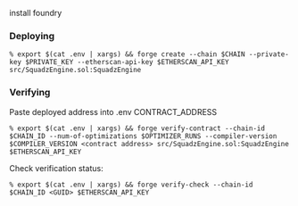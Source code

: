install foundry

### Deploying
`% export $(cat .env | xargs) && forge create --chain $CHAIN --private-key $PRIVATE_KEY --etherscan-api-key $ETHERSCAN_API_KEY src/SquadzEngine.sol:SquadzEngine`

### Verifying
Paste deployed address into .env CONTRACT_ADDRESS

`% export $(cat .env | xargs) && forge verify-contract --chain-id $CHAIN_ID --num-of-optimizations $OPTIMIZER_RUNS --compiler-version $COMPILER_VERSION <contract address> src/SquadzEngine.sol:SquadzEngine $ETHERSCAN_API_KEY`

Check verification status:

`% export $(cat .env | xargs) && forge verify-check --chain-id $CHAIN_ID <GUID> $ETHERSCAN_API_KEY`